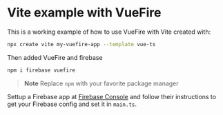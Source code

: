 # Vite example with VueFire

This is a working example of how to use VueFire with Vite created with:

```sh
npx create vite my-vuefire-app --template vue-ts
```

Then added VueFire and firebase

```sh
npm i firebase vuefire
```

> **Note**
> Replace `npm` with your favorite package manager

Settup a Firebase app at [Firebase Console](https://console.firebase.google.com/) and follow their instructions to get your Firebase config and set it in `main.ts`.
